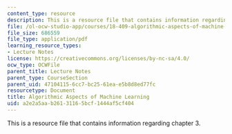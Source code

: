 ```yaml
---
content_type: resource
description: This is a resource file that contains information regarding chapter 3.
file: /ol-ocw-studio-app/courses/18-409-algorithmic-aspects-of-machine-learning-spring-2015/a2e2a5aab26131165bcf1444af5cf404_MIT18_409S15_chapp3.pdf
file_size: 686559
file_type: application/pdf
learning_resource_types:
- Lecture Notes
license: https://creativecommons.org/licenses/by-nc-sa/4.0/
ocw_type: OCWFile
parent_title: Lecture Notes
parent_type: CourseSection
parent_uid: 47104115-6cc7-bc25-61ea-e5b8d8ed77fc
resourcetype: Document
title: Algorithmic Aspects of Machine Learning
uid: a2e2a5aa-b261-3116-5bcf-1444af5cf404
---
```

This is a resource file that contains information regarding chapter 3.